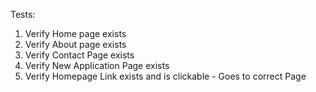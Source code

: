 Tests:
1. Verify Home page exists
2. Verify About page exists
3. Verify Contact Page exists
4. Verify New Application Page exists
5. Verify Homepage Link exists and is clickable - Goes to correct Page
